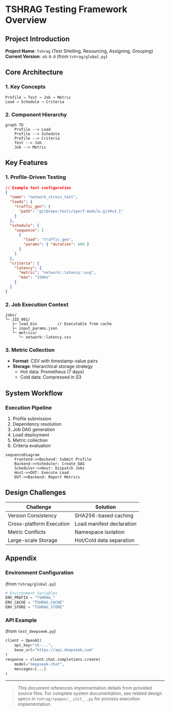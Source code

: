 # TSHRAG Testing Framework Overview

## Project Introduction
**Project Name**: `Tshrag` (Test SHelling, Resourcing, Assigning, Grouping)  
**Current Version**: `v0.0.0` (from `tshrag/global.py`)

## Core Architecture

### 1. Key Concepts
```text
Profile → Test → Job → Metric
Load → Schedule → Criteria
```

### 2. Component Hierarchy
```mermaid
graph TD
    Profile --> Load
    Profile --> Schedule
    Profile --> Criteria
    Test --> Job
    Job --> Metric
```

## Key Features

### 1. Profile-Driven Testing
```json profile_example.json
// Example test configuration
{
  "name": "network_stress_test",
  "loads": {
    "traffic_gen": {
      "path": "git@repo:tools/iperf-module.git#v3.1"
    }
  },
  "schedule": {
    "sequence": [
      {
        "load": "traffic_gen",
        "params": { "duration": 600 }
      }
    ]
  },
  "criteria": {
    "latency": {
      "metric": "network::latency::avg",
      "max": "150ms"
    }
  }
}
```

### 2. Job Execution Context
```text file_structure
jobs/
└─ JID_001/
   ├─ load_bin         // Executable from cache
   ├─ input_params.json
   └─ metrics/
      └─ network::latency.csv
```

### 3. Metric Collection
- **Format**: CSV with timestamp-value pairs
- **Storage**: Hierarchical storage strategy
  - Hot data: Prometheus (7 days)
  - Cold data: Compressed in S3

## System Workflow

### Execution Pipeline
1. Profile submission
2. Dependency resolution
3. Job DAG generation
4. Load deployment
5. Metric collection
6. Criteria evaluation

```mermaid
sequenceDiagram
    Frontend->>Backend: Submit Profile
    Backend->>Scheduler: Create DAG
    Scheduler->>Host: Dispatch Jobs
    Host->>DUT: Execute Load
    DUT->>Backend: Report Metrics
```

## Design Challenges

| Challenge | Solution |
|-----------|----------|
| Version Consistency | SHA256-based caching |
| Cross-platform Execution | Load manifest declaration |
| Metric Conflicts | Namespace isolation |
| Large-scale Storage | Hot/Cold data separation |

## Appendix

### Environment Configuration
(from `tshrag/global.py`)
```python
# Environment Variables
ENV_PREFIX = "TSHRAG_"
ENV_CACHE = "TSHRAG_CACHE"
ENV_STORE = "TSHRAG_STORE"
```

### API Example
(from `test_deepseek.py`)
```python test_deepseek.py
client = OpenAI(
    api_key="sk-...",
    base_url="https://api.deepseek.com"
)
response = client.chat.completions.create(
    model="deepseek-chat",
    messages=[...]
)
```

---
> This document references implementation details from provided source files. For complete system documentation, see related design specs in `tshrag/rpopen/__init__.py` for process execution implementation.